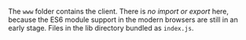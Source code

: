 The `www` folder contains the client. There is *no import or export* here, because the ES6 module support in the modern browsers are still in an early stage. Files in the lib directory bundled as `index.js`.